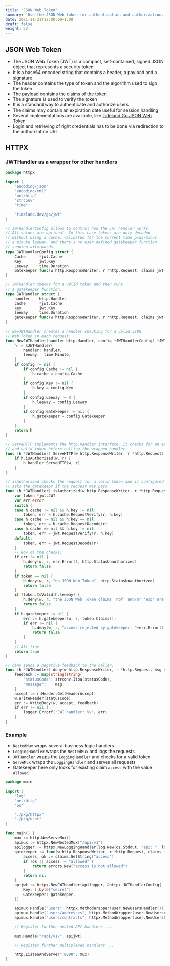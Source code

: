 ```yaml
---
title: 'JSON Web Token'
summary: 'Use the JSON Web token for authentication and authorization.'
date: 2021-11-21T12:00:00+1:00
draft: false
weight: 52
---
```


## JSON Web Token

* The JSON Web Token (JWT) is a compact, self-contained, signed JSON object that represents a security token
* It is a base64 encoded string that contains a header, a payload and a signature
* The header contains the type of token and the algorithm used to sign the token
* The payload contains the claims of the token
* The signature is used to verify the token
* It is a standard way to authenticate and authorize users
* The claims may contain an expiration date useful for session handling
* Several implementations are available, like [Tideland Go JSON Web Token](https://pkg.go.dev/tideland.dev/go/jwt)
* Login and retrieving of right credentials has to be done via redirection to the authorization URL

## HTTPX

### JWTHandler as a wrapper for other handlers

```go
package httpx

import (
    "encoding/json"
    "encoding/xml"
    "net/http"
    "strconv"
    "time"

    "tideland.dev/go/jwt"
)

// JWTHandlerConfig allows to control how the JWT handler works.
// All values are optional. In this case tokens are only decoded
// without using a cache, validated for the current time plus/minus
// a minute leeway, and there's no user defined gatekeeper function
// running afterwards.
type JWTHandlerConfig struct {
    Cache      *jwt.Cache
    Key        jwt.Key
    Leeway     time.Duration
    Gatekeeper func(w http.ResponseWriter, r *http.Request, claims jwt.Claims) error
}

// JWTHandler checks for a valid token and then runs
// a gatekeeper function.
type JWTHandler struct {
    handler    http.Handler
    cache      *jwt.Cache
    key        jwt.Key
    leeway     time.Duration
    gatekeeper func(w http.ResponseWriter, r *http.Request, claims jwt.Claims) error
}

// NewJWTHandler creates a handler checking for a valid JSON
// Web Token in each request.
func NewJWTHandler(handler http.Handler, config *JWTHandlerConfig) *JWTHandler {
    h := &JWTHandler{
        handler: handler,
        leeway:  time.Minute,
    }
    if config != nil {
        if config.Cache != nil {
            h.cache = config.Cache
        }
        if config.Key != nil {
            h.key = config.Key
        }
        if config.Leeway != 0 {
            h.leeway = config.Leeway
        }
        if config.Gatekeeper != nil {
            h.gatekeeper = config.Gatekeeper
        }
    }
    return h
}

// ServeHTTP implements the http.Handler interface. It checks for an existing
// and valid token before calling the wrapped handler.
func (h *JWTHandler) ServeHTTP(w http.ResponseWriter, r *http.Request) {
    if h.isAuthorized(w, r) {
        h.handler.ServeHTTP(w, r)
    }
}

// isAuthorized checks the request for a valid token and if configured
// asks the gatekeepr if the request may pass.
func (h *JWTHandler) isAuthorized(w http.ResponseWriter, r *http.Request) bool {
    var token *jwt.JWT
    var err error
    switch {
    case h.cache != nil && h.key != nil:
        token, err = h.cache.RequestVerify(r, h.key)
    case h.cache != nil && h.key == nil:
        token, err = h.cache.RequestDecode(r)
    case h.cache == nil && h.key != nil:
        token, err = jwt.RequestVerify(r, h.key)
    default:
        token, err = jwt.RequestDecode(r)
    }
    // Now do the checks.
    if err != nil {
        h.deny(w, r, err.Error(), http.StatusUnauthorized)
        return false
    }
    if token == nil {
        h.deny(w, r, "no JSON Web Token", http.StatusUnauthorized)
        return false
    }
    if !token.IsValid(h.leeway) {
        h.deny(w, r, "the JSON Web Token claims 'nbf' and/or 'exp' are not valid", http.StatusForbidden)
        return false
    }
    if h.gatekeeper != nil {
        err := h.gatekeeper(w, r, token.Claims())
        if err != nil {
            h.deny(w, r, "access rejected by gatekeeper: "+err.Error(), http.StatusUnauthorized)
            return false
        }
    }
    // All fine.
    return true
}

// deny sends a negative feedback to the caller.
func (h *JWTHandler) deny(w http.ResponseWriter, r *http.Request, msg string, statusCode int) {
    feedback := map[string]string{
        "statusCode": strconv.Itoa(statusCode),
        "message":    msg,
    }
    accept := r.Header.Get(HeaderAccept)
    w.WriteHeader(statusCode)
    err := WriteBody(w, accept, feedback)    
    if err != nil {
        logger.Errorf("JWT handler: %v", err)
    }
}
```

### Example

* `NestedMux` wraps several business logic handlers
* `LoggingHandler` wraps the `NestedMux` and logs the requests
* `JWTHandler` wraps the `LoggingHandler` and checks for a valid token
* `ServeMux` wraps the `LoggingHandler` and serves all requests
* Gatekeeper here only looks for existing claim `access` with the value `allowed`

```go
package main

import (
    "log"
    "net/http"
    "os"

    "./pkg/httpx"
    "./pkg/user"
)

func main() { 
    mux := http.NewServeMux()
    apimux := httpx.NewNestedMux("/api/v1")
    apilogger := httpx.NewLoggingHandler(log.New(os.Stdout, "api: ", log.LstdFlags), apimux)
    gatekeeper := func(w http.ResponseWriter, r *http.Request, claims jwt.Claims) error {
        access, ok := claims.GetString("access")
        if !ok || access != "allowed" {
            return errors.New("access is not allowed")
        }
        return nil
    }
    apijwt := httpx.NewJWTHandler(apilogger, &httpx.JWTHandlerConfig{
        Key: []byte("secret"),
        Gatekeeper: gatekeeper,
    })

    apimux.Handle("users", httpx.MethodWrapper(user.NewUsersHandler()))
    apimux.Handle("users/addresses", httpx.MethodWrapper(user.NewUsersAddressesHandler()))
    apimux.Handle("users/contracts", httpx.MethodWrapper(user.NewUsersContractsHandler()))

    // Register further nested API handlers ...

    mux.Handle("/api/v1/", apijwt)

    // Register further multiplexed handlers ...

    http.ListenAndServe(":8080", mux)
}
```
